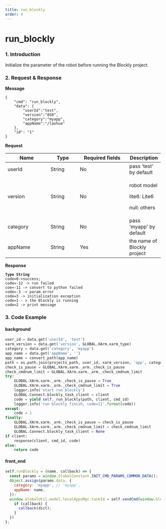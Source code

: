 ```yaml
---
title: run_blockly
order: 4
---
```

# run_blockly
### 1. Introduction
Initialize the parameter of the robot before running the Blockly project.
### 2. Request & Response
**Message**
```
{
    "cmd": "run_blockly",
    "data": {
        "userId":"test",
        "version":"850",
        "category":"myapp",
        "appName":"/laohua"
    },
    "id": "1"
}
```
**Request**
<table data-full-width="true"><thead><tr><th width="123">Name</th><th width="79">Type</th><th width="144">Required fields</th><th>Description</th></tr></thead><tbody><tr><td>userId</td><td>String</td><td>No</td><td>pass 'test' by default</td></tr><tr><td>version</td><td>String</td><td>No</td><td><p>robot model</p><p>lite6: Lite6</p><p>null: others</p></td></tr><tr><td>category</td><td>String</td><td>No</td><td>pass 'myapp' by default</td></tr><tr><td>appName</td><td>String</td><td>Yes</td><td>the name of Blockly project</td></tr></tbody></table>

**Response**
<pre><code><strong>Type String
</strong>code=0->success;
code=-12 -> run failed
coe=-11 -> convert to python failed
code=-3 -> param error
code=3 -> initialization exception
code=1 - > the Blockly is running
code=2 -> print message
</code></pre>

### 3. Code Example
#### background
```python
user_id = data.get('userId', 'test')
xarm_version = data.get('version', GLOBAL.XArm.xarm_type)
category = data.get('category', 'myapp')
app_name = data.get('appName', '')
app_name = convert_path(app_name)
path = os.path.join(projects_path, user_id, xarm_version, 'app', category, app_name)
check_is_pause = GLOBAL.XArm.xarm._arm._check_is_pause
check_cmdnum_limit = GLOBAL.XArm.xarm._arm._check_cmdnum_limit
try:
    GLOBAL.XArm.xarm._arm._check_is_pause = True
    GLOBAL.XArm.xarm._arm._check_cmdnum_limit = True
    logger.info('start run blockly')
    GLOBAL.Connect.blockly_task_client = client
    code = yield self._run_blockly(path, client, cmd_id)
    logger.info('run blockly finish, code={}'.format(code))
except:
    code = 1
finally:
    GLOBAL.XArm.xarm._arm._check_is_pause = check_is_pause
    GLOBAL.XArm.xarm._arm._check_cmdnum_limit = check_cmdnum_limit
    GLOBAL.Connect.blockly_task_client = None
if client:
    response(client, cmd_id, code)
else:
    return code
```
#### front\_end
```javascript
self.runBlockly = (name, callback) => {
  const params = window.GlobalConstant.INIT_CMD_PARAMS_COMMON_DATA();
  Object.assign(params.data, {
    category: 'myapp', // 'myapp',
    appName: name,
  });
  window.GlobalUtil.model.localAppsMgr.taskId = self.sendCmd(window.GlobalConstant.RUN_BLOCKLY, params, (dict) => {
    if (callback) {
      callback(dict);
    }
  })
};
```
